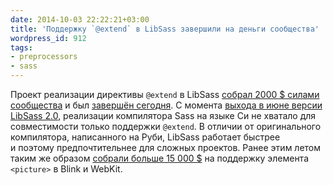 ```yaml
---
date: 2014-10-03 22:22:21+03:00
title: 'Поддержку `@extend` в LibSass завершили на деньги сообщества'
wordpress_id: 912
tags:
- preprocessors
- sass
---
```


Проект реализации директивы `@extend` в LibSass [собрал 2000 $ силами сообщества](https://www.bountysource.com/issues/1057456-extended-selectors-wont-compile-correctly-with-both-regular-and-silent-selectors/backers) и был [завершён сегодня](https://github.com/sass/libsass/issues/146#ref-commit-1be9aa6). С момента [выхода в июне версии LibSass 2.0](http://web-standards.ru/news/874/), реализации компилятора Sass на языке Си не хватало для совместимости только поддержки `@extend`. В отличии от оригинального компилятора, написанного на Руби, LibSass работает быстрее и поэтому предпочтительнее для сложных проектов. Ранее этим летом таким же образом [собрали больше 15 000 $](http://web-standards.ru/news/881/) на поддержку элемента `<picture>` в Blink и WebKit.

